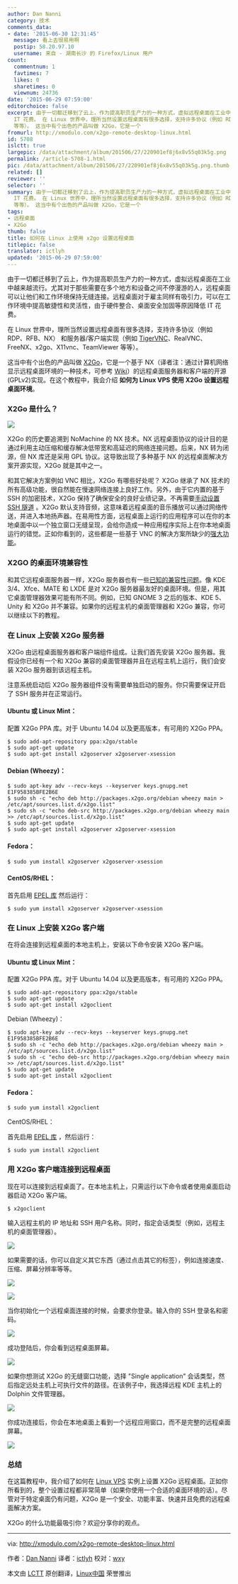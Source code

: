 ```yaml
---
author: Dan Nanni
category: 技术
comments_data:
- date: '2015-06-30 12:31:45'
  message: 看上去很易用啊
  postip: 58.20.97.10
  username: 来自 - 湖南长沙 的 Firefox/Linux 用户
count:
  commentnum: 1
  favtimes: 7
  likes: 0
  sharetimes: 0
  viewnum: 24736
date: '2015-06-29 07:59:00'
editorchoice: false
excerpt: 由于一切都迁移到了云上，作为提高职员生产力的一种方式，虚拟远程桌面在工业中越来越流行。尤其对于那些需要在多个地方和设备之间不停漫游的人，远程桌面可以让他们和工作环境保持无缝连接。远程桌面对于雇主同样有吸引力，可以在工作环境中提高敏捷性和灵活性，由于硬件整合、桌面安全加固等原因降低
  IT 花费。 在 Linux 世界中，理所当然设置远程桌面有很多选择，支持许多协议（例如 RDP、RFB、NX） 和服务器/客户端实现（例如 TigerVNC、RealVNC、FreeNX、x2go、X11vnc、TeamViewer
  等等）。 这当中有个出色的产品叫做 X2Go，它是一个
fromurl: http://xmodulo.com/x2go-remote-desktop-linux.html
id: 5708
islctt: true
largepic: /data/attachment/album/201506/27/220901ef8j6x8v55q03k5g.png
permalink: /article-5708-1.html
pic: /data/attachment/album/201506/27/220901ef8j6x8v55q03k5g.png.thumb.jpg
related: []
reviewer: ''
selector: ''
summary: 由于一切都迁移到了云上，作为提高职员生产力的一种方式，虚拟远程桌面在工业中越来越流行。尤其对于那些需要在多个地方和设备之间不停漫游的人，远程桌面可以让他们和工作环境保持无缝连接。远程桌面对于雇主同样有吸引力，可以在工作环境中提高敏捷性和灵活性，由于硬件整合、桌面安全加固等原因降低
  IT 花费。 在 Linux 世界中，理所当然设置远程桌面有很多选择，支持许多协议（例如 RDP、RFB、NX） 和服务器/客户端实现（例如 TigerVNC、RealVNC、FreeNX、x2go、X11vnc、TeamViewer
  等等）。 这当中有个出色的产品叫做 X2Go，它是一个
tags:
- 远程桌面
- X2Go
thumb: false
title: 如何在 Linux 上使用 x2go 设置远程桌面
titlepic: false
translator: ictlyh
updated: '2015-06-29 07:59:00'
---
```


由于一切都迁移到了云上，作为提高职员生产力的一种方式，虚拟远程桌面在工业中越来越流行。尤其对于那些需要在多个地方和设备之间不停漫游的人，远程桌面可以让他们和工作环境保持无缝连接。远程桌面对于雇主同样有吸引力，可以在工作环境中提高敏捷性和灵活性，由于硬件整合、桌面安全加固等原因降低 IT 花费。


在 Linux 世界中，理所当然设置远程桌面有很多选择，支持许多协议（例如 RDP、RFB、NX） 和服务器/客户端实现（例如 [TigerVNC](http://ask.xmodulo.com/centos-remote-desktop-vps.html)、RealVNC、FreeNX、x2go、X11vnc、TeamViewer 等等）。


这当中有个出色的产品叫做 [X2Go](http://wiki.x2go.org/)，它是一个基于 NX（译者注：通过计算机网络显示远程桌面环境的一种技术，可参考 [Wiki](https://en.wikipedia.org/wiki/NX_technology)）的远程桌面服务器和客户端的开源(GPLv2)实现。在这个教程中，我会介绍 **如何为 Linux VPS 使用 X2Go 设置远程桌面环境**。


### X2Go 是什么？


![](/data/attachment/album/201506/27/220901ef8j6x8v55q03k5g.png)


X2Go 的历史要追溯到 NoMachine 的 NX 技术。NX 远程桌面协议的设计目的是通过利用主动压缩和缓存解决低带宽和高延迟的网络连接问题。后来，NX 转为闭源，但 NX 库还是采用 GPL 协议。这导致出现了多种基于 NX 的远程桌面解决方案开源实现，X2Go 就是其中之一。


和其它解决方案例如 VNC 相比，X2Go 有哪些好处呢？ X2Go 继承了 NX 技术的所有高级功能，很自然能在慢速网络连接上良好工作。另外，由于它内置的基于 SSH 的加密技术，X2Go 保持了确保安全的良好业绩记录。不再需要[手动设置 SSH 隧道](http://xmodulo.com/how-to-set-up-vnc-over-ssh.html) 。X2Go 默认支持音频，这意味着远程桌面的音乐播放可以通过网络传送，并进入本地扬声器。在易用性方面，远程桌面上运行的应用程序可以在你的本地桌面中以一个独立窗口无缝呈现，会给你造成一种应用程序实际上在你本地桌面运行的错觉。正如你看到的，这些都是一些基于 VNC 的解决方案所缺少的[强大功能](http://wiki.x2go.org/doku.php/doc:newtox2go)。


### X2GO 的桌面环境兼容性


和其它远程桌面服务器一样，X2Go 服务器也有一些[已知的兼容性问题](http://wiki.x2go.org/doku.php/doc:de-compat)。像 KDE 3/4、Xfce、MATE 和 LXDE 是对 X2Go 服务器最友好的桌面环境。但是，用其它桌面管理器效果可能有所不同。例如，已知 GNOME 3 之后的版本、KDE 5、Unity 和 X2Go 并不兼容。如果你的远程主机的桌面管理器和 X2Go 兼容，你可以继续以下的教程。


### 在 Linux 上安装 X2Go 服务器


X2Go 由远程桌面服务器和客户端组件组成。让我们首先安装 X2Go 服务器。我假设你已经有一个和 X2Go 兼容的桌面管理器并且在远程主机上运行，我们会安装 X2Go 服务器到该远程主机。


注意系统启动后 X2Go 服务器组件没有需要单独启动的服务。你只需要保证开启了 SSH 服务并在正常运行。


#### Ubuntu 或 Linux Mint：


配置 X2Go PPA 库。对于 Ubuntu 14.04 以及更高版本，有可用的 X2Go PPA。



```
$ sudo add-apt-repository ppa:x2go/stable
$ sudo apt-get update
$ sudo apt-get install x2goserver x2goserver-xsession

```

#### Debian (Wheezy)：



```
$ sudo apt-key adv --recv-keys --keyserver keys.gnupg.net E1F958385BFE2B6E
$ sudo sh -c "echo deb http://packages.x2go.org/debian wheezy main > /etc/apt/sources.list.d/x2go.list"
$ sudo sh -c "echo deb-src http://packages.x2go.org/debian wheezy main >> /etc/apt/sources.list.d/x2go.list"
$ sudo apt-get update
$ sudo apt-get install x2goserver x2goserver-xsession

```

#### Fedora：



```
$ sudo yum install x2goserver x2goserver-xsession

```

#### CentOS/RHEL：


首先启用 [EPEL 库](/article-2324-1.html) 然后运行：



```
$ sudo yum install x2goserver x2goserver-xsession 

```

### 在 Linux 上安装 X2Go 客户端


在将会连接到远程桌面的本地主机上，安装以下命令安装 X2Go 客户端。


#### Ubuntu 或 Linux Mint：


配置 X2Go PPA 库。对于 Ubuntu 14.04 以及更高版本，有可用的 X2Go PPA。



```
$ sudo add-apt-repository ppa:x2go/stable
$ sudo apt-get update
$ sudo apt-get install x2goclient

```

Debian (Wheezy)：



```
$ sudo apt-key adv --recv-keys --keyserver keys.gnupg.net E1F958385BFE2B6E
$ sudo sh -c "echo deb http://packages.x2go.org/debian wheezy main > /etc/apt/sources.list.d/x2go.list"
$ sudo sh -c "echo deb-src http://packages.x2go.org/debian wheezy main >> /etc/apt/sources.list.d/x2go.list"
$ sudo apt-get update
$ sudo apt-get install x2goclient

```

#### Fedora：



```
$ sudo yum install x2goclient

```

CentOS/RHEL：


首先启用 [EPEL 库](/article-2324-1.html) ，然后运行：



```
$ sudo yum install x2goclient 

```

### 用 X2Go 客户端连接到远程桌面


现在可以连接到远程桌面了。在本地主机上，只需运行以下命令或者使用桌面启动器启动 X2Go 客户端。



```
$ x2goclient

```

输入远程主机的 IP 地址和 SSH 用户名称。同时，指定会话类型（例如，远程主机的桌面管理器）。


![](/data/attachment/album/201506/27/220923le1bvv1bwv1kmkia.jpg)


如果需要的话，你可以自定义其它东西（通过点击其它的标签），例如连接速度、压缩、屏幕分辨率等等。


![](/data/attachment/album/201506/27/220925zjyufyada5gnaxeg.jpg)


![](/data/attachment/album/201506/27/220929zqqukaaazjqksczh.jpg)


当你初始化一个远程桌面连接的时候，会要求你登录。输入你的 SSH 登录名和密码。


![](/data/attachment/album/201506/27/220931zsc3fc55z8mmcss3.jpg)


成功登陆后，你会看到远程桌面屏幕。


![](/data/attachment/album/201506/27/220934yzr9fm73bj9uuibg.jpg)


如果你想测试 X2Go 的无缝窗口功能，选择 "Single application" 会话类型，然后指定远处主机上可执行文件的路径。在该例子中，我选择远程 KDE 主机上的 Dolphin 文件管理器。


![](/data/attachment/album/201506/27/220943njwwyva3bwaybh31.jpg)


你成功连接后，你会在本地桌面上看到一个远程应用窗口，而不是完整的远程桌面屏幕。


![](/data/attachment/album/201506/27/220944b8bqyltzx9xd9b5y.jpg)


### 总结


在这篇教程中，我介绍了如何在 [Linux VPS](http://xmodulo.com/go/digitalocean) 实例上设置 X2Go 远程桌面。正如你所看到的，整个设置过程都非常简单（如果你使用一个合适的桌面环境的话）。尽管对于特定桌面仍有问题，X2Go 是一个安全、功能丰富、快速并且免费的远程桌面解决方案。


X2Go 的什么功能最吸引你？欢迎分享你的观点。




---


via: <http://xmodulo.com/x2go-remote-desktop-linux.html>


作者：[Dan Nanni](http://xmodulo.com/author/nanni) 译者：[ictlyh](https://github.com/ictlyh) 校对：[wxy](https://github.com/wxy)


本文由 [LCTT](https://github.com/LCTT/TranslateProject) 原创翻译，[Linux中国](http://linux.cn/) 荣誉推出